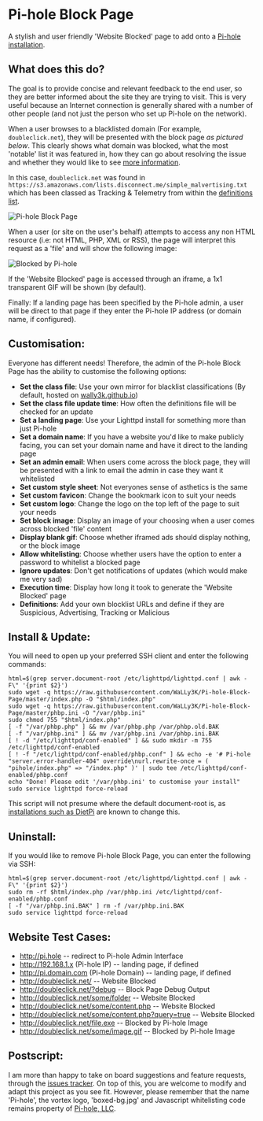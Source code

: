 # Pi-hole Block Page
A stylish and user friendly 'Website Blocked' page to add onto a [Pi-hole installation](https://pi-hole.net).

## What does this do?
The goal is to provide concise and relevant feedback to the end user, so they are better informed about the site they are trying to visit. This is very useful because an Internet connection is generally shared with a number of other people (and not just the person who set up Pi-hole on the network).

When a user browses to a blacklisted domain (For example, `doubleclick.net`), they will be presented with the block page *as pictured below*. This clearly shows what domain was blocked, what the most 'notable' list it was featured in, how they can go about resolving the issue and whether they would like to see [more information](http://i.imgur.com/KIn6Yxp.png).

In this case, `doubleclick.net` was found in `https://s3.amazonaws.com/lists.disconnect.me/simple_malvertising.txt` which has been classed as Tracking & Telemetry from within the [definitions list](https://github.com/WaLLy3K/wally3k.github.io/blob/master/classification.ini).

![Pi-hole Block Page](http://i.imgur.com/t30mis4.png)

When a user (or site on the user's behalf) attempts to access any non HTML resource (i.e: not HTML, PHP, XML or RSS), the page will interpret this request as a 'file' and will show the following image:

![Blocked by Pi-hole](https://wally3k.github.io/style/blocked.svg)

If the 'Website Blocked' page is accessed through an iframe, a 1x1 transparent GIF will be shown (by default).

Finally: If a landing page has been specified by the Pi-hole admin, a user will be direct to that page if they enter the Pi-hole IP address (or domain name, if configured).

## Customisation:
Everyone has different needs! Therefore, the admin of the Pi-hole Block Page has the ability to customise the following options:

* **Set the class file**: Use your own mirror for blacklist classifications (By default, hosted on [wally3k.github.io](https://github.com/WaLLy3K/wally3k.github.io/blob/master/classification.ini))
* **Set the class file update time**: How often the definitions file will be checked for an update
* **Set a landing page**: Use your Lighttpd install for something more than just Pi-hole
* **Set a domain name**: If you have a website you'd like to make publicly facing, you can set your domain name and have it direct to the landing page
* **Set an admin email**: When users come across the block page, they will be presented with a link to email the admin in case they want it whitelisted
* **Set custom style sheet**: Not everyones sense of asthetics is the same
* **Set custom favicon**: Change the bookmark icon to suit your needs
* **Set custom logo**: Change the logo on the top left of the page to suit your needs
* **Set block image**: Display an image of your choosing when a user comes across blocked 'file' content
* **Display blank gif**: Choose whether iframed ads should display nothing, or the block image
* **Allow whitelisting**: Choose whether users have the option to enter a password to whitelist a blocked page
* **Ignore updates**: Don't get notifications of updates (which would make me very sad)
* **Execution time**: Display how long it took to generate the 'Website Blocked' page
* **Definitions**: Add your own blocklist URLs and define if they are Suspicious, Advertising, Tracking or Malicious

## Install & Update:
You will need to open up your preferred SSH client and enter the following commands:

````
html=$(grep server.document-root /etc/lighttpd/lighttpd.conf | awk -F\" '{print $2}')
sudo wget -q https://raw.githubusercontent.com/WaLLy3K/Pi-hole-Block-Page/master/index.php -O "$html/index.php"
sudo wget -q https://raw.githubusercontent.com/WaLLy3K/Pi-hole-Block-Page/master/phbp.ini -O "/var/phbp.ini"
sudo chmod 755 "$html/index.php"
[ -f "/var/phbp.php" ] && mv /var/phbp.php /var/phbp.old.BAK
[ -f "/var/phbp.ini" ] && mv /var/phbp.ini /var/phbp.ini.BAK
[ ! -d "/etc/lighttpd/conf-enabled" ] && sudo mkdir -m 755 /etc/lighttpd/conf-enabled
[ ! -f "/etc/lighttpd/conf-enabled/phbp.conf" ] && echo -e '# Pi-hole "server.error-handler-404" override\nurl.rewrite-once = ( "pihole/index.php" => "/index.php" )' | sudo tee /etc/lighttpd/conf-enabled/phbp.conf
echo "Done! Please edit '/var/phbp.ini' to customise your install"
sudo service lighttpd force-reload
````

This script will not presume where the default document-root is, as [installations such as DietPi](https://github.com/Fourdee/DietPi/blob/master/dietpi/dietpi-software#L3552) are known to change this.

## Uninstall:
If you would like to remove Pi-hole Block Page, you can enter the following via SSH:

````
html=$(grep server.document-root /etc/lighttpd/lighttpd.conf | awk -F\" '{print $2}')
sudo rm -rf $html/index.php /var/phbp.ini /etc/lighttpd/conf-enabled/phbp.conf
[ -f "/var/phbp.ini.BAK" ] rm -f /var/phbp.ini.BAK
sudo service lighttpd force-reload
````

## Website Test Cases:

* http://pi.hole -- redirect to Pi-hole Admin Interface
* http://192.168.1.x (Pi-hole IP) -- landing page, if defined
* http://pi.domain.com (Pi-hole Domain) -- landing page, if defined
* http://doubleclick.net/ -- Website Blocked
* http://doubleclick.net/?debug -- Block Page Debug Output
* http://doubleclick.net/some/folder -- Website Blocked
* http://doubleclick.net/some/content.php -- Website Blocked
* http://doubleclick.net/some/content.php?query=true -- Website Blocked
* http://doubleclick.net/file.exe -- Blocked by Pi-hole Image
* http://doubleclick.net/some/image.gif -- Blocked by Pi-hole Image
 
 
## Postscript:

I am more than happy to take on board suggestions and feature requests, through the [issues tracker](https://github.com/WaLLy3K/Pi-hole-Block-Page/issues). On top of this, you are welcome to modify and adapt this project as you see fit. However, please remember that the name 'Pi-hole', the vortex logo, 'boxed-bg.jpg' and Javascript whitelisting code remains property of [Pi-hole, LLC](https://pi-hole.net/).
